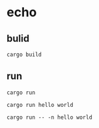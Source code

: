 # echo

## bulid

```shell
cargo build
```

## run

```shell
cargo run
```

```shell
cargo run hello world
```

```shell
cargo run -- -n hello world
```
